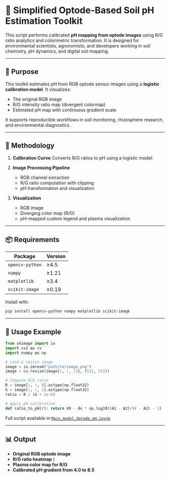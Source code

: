 

# 🌈 Simplified Optode-Based Soil pH Estimation Toolkit

This script performs calibrated **pH mapping from optode images** using R/G ratio analytics and colorimetric transformation. It is designed for environmental scientists, agronomists, and developers working in soil chemistry, pH dynamics, and digital soil mapping.

---

## 🎯 Purpose

This toolkit estimates pH from RGB optode sensor images using a **logistic calibration model**. It visualizes:

* The original RGB image
* R/G intensity ratio map (divergent colormap)
* Estimated pH map with continuous gradient scale

It supports reproducible workflows in soil monitoring, rhizosphere research, and environmental diagnostics.

---

## 🧠 Methodology

1. **Calibration Curve**
   Converts R/G ratios to pH using a logistic model:

  

2. **Image Processing Pipeline**

   * RGB channel extraction
   * R/G ratio computation with clipping
   * pH transformation and visualization

3. **Visualization**

   * RGB image
   * Diverging color map (R/G)
   * pH-mapped custom legend and plasma visualization

---

## 📦 Requirements

| Package         | Version |
| --------------- | ------- |
| `opencv-python` | ≥4.5    |
| `numpy`         | ≥1.21   |
| `matplotlib`    | ≥3.4    |
| `scikit-image`  | ≥0.19   |

Install with:

```bash
pip install opencv-python numpy matplotlib scikit-image
```

---

## 🚀 Usage Example

```python
from skimage import io
import cv2 as cv
import numpy as np

# Load & resize image
image = io.imread("path/to/image.png")
image = cv.resize(image[:, :, :3], (512, 512))

# Compute R/G ratio
R = image[:, :, 0].astype(np.float32)
G = image[:, :, 1].astype(np.float32)
ratio = R / (G + 1e-6)

# Apply pH calibration
def ratio_to_pH(r): return X0 - dx * np.log10((A1 - A2)/(r - A2) - 1)
```

Full script available in [`Main_model_Optode_pH.ipynb`](https://github.com/P2KPTechSystemsLab-arch/pHChromoCODE/blob/main/Main%20model_Optode_pH%20%28Fast%20run_Group%29.ipynb)

---

## 📊 Output

* **Original RGB optode image** 
* **R/G ratio heatmap**  (
* **Plasma color map for R/G** 
* **Calibrated pH gradient from 4.0 to 8.5** 

